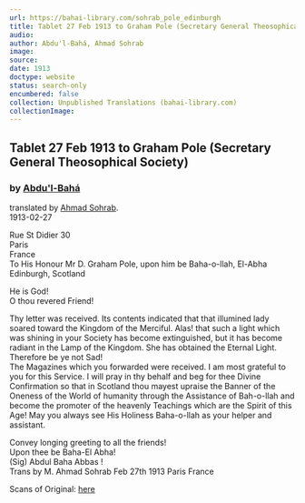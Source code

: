 ```yaml
---
url: https://bahai-library.com/sohrab_pole_edinburgh
title: Tablet 27 Feb 1913 to Graham Pole (Secretary General Theosophical Society)
audio: 
author: Abdu'l-Bahá, Ahmad Sohrab
image: 
source: 
date: 1913
doctype: website
status: search-only
encumbered: false
collection: Unpublished Translations (bahai-library.com)
collectionImage: 
---
```



## Tablet 27 Feb 1913 to Graham Pole (Secretary General Theosophical Society)

### by [Abdu'l-Bahá](https://bahai-library.com/author/Abdu'l-Bahá)

translated by [Ahmad Sohrab](https://bahai-library.com/author/Ahmad%20Sohrab).  
1913-02-27


Rue St Didier 30  
Paris  
France  
To His Honour Mr D. Graham Pole, upon him be Baha-o-llah, El-Abha  
Edinburgh, Scotland  
  
He is God!  
O thou revered Friend!  
  
Thy letter was received. Its contents indicated that that illumined lady soared toward the Kingdom of the Merciful. Alas! that such a light which was shining in your Society has become extinguished, but it has become radiant in the Lamp of the Kingdom. She has obtained the Eternal Light. Therefore be ye not Sad!  
The Magazines which you forwarded were received. I am most grateful to you for this Service. I will pray in thy behalf and beg for thee Divine Confirmation so that in Scotland thou mayest upraise the Banner of the Oneness of the World of humanity through the Assistance of Bah-o-llah and become the promoter of the heavenly Teachings which are the Spirit of this Age! May you always see His Holiness Baha-o-llah as your helper and assistant.  
  
Convey longing greeting to all the friends!  
Upon thee be Baha-El Abha!  
(Sig) Abdul Baha Abbas !  
Trans by M. Ahmad Sohrab Feb 27th 1913 Paris France  
  
  
Scans of Original: [here](http://bci.org/edinburgh/GetFile.php?Code=8889e1765f34e98c3290357e106e0d37&Src=01=edinburgh/history%20and%20archives/Figures%20and%20Institutions/Abdul-Baha/1913-02-27%20To%20Graham%20Pole/Images/originals/)